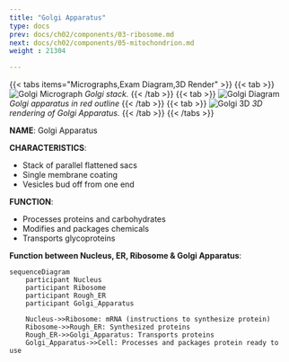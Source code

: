 ```yaml
---
title: "Golgi Apparatus"
type: docs
prev: docs/ch02/components/03-ribosome.md
next: docs/ch02/components/05-mitochondrion.md
weight : 21304

---
```


{{< tabs items="Micrographs,Exam Diagram,3D Render" >}}
  {{< tab >}}
  ![Golgi Micrograph](/cell/golgi-micrograph.gif) 
  *Golgi stack.*
  {{< /tab >}}
  {{< tab >}}
  ![Golgi Diagram](/cell/golgi-diagram-spm2013.png)
  *Golgi apparatus in red outline*
  {{< /tab >}}
  {{< tab >}}
  ![Golgi 3D](/cell/golgi-3d.png)
  *3D rendering of Golgi Apparatus.*
  {{< /tab >}}
{{< /tabs >}}

**NAME**: Golgi Apparatus  

**CHARACTERISTICS**:
- Stack of parallel flattened sacs  
- Single membrane coating  
- Vesicles bud off from one end  

**FUNCTION**:
- Processes proteins and carbohydrates  
- Modifies and packages chemicals  
- Transports glycoproteins  


**Function between Nucleus, ER, Ribosome & Golgi Apparatus**:
```mermaid
sequenceDiagram
    participant Nucleus
    participant Ribosome
    participant Rough_ER
    participant Golgi_Apparatus
    
    Nucleus->>Ribosome: mRNA (instructions to synthesize protein)
    Ribosome->>Rough_ER: Synthesized proteins
    Rough_ER->>Golgi_Apparatus: Transports proteins
    Golgi_Apparatus->>Cell: Processes and packages protein ready to use
```